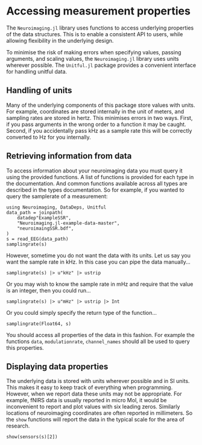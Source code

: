 # Accessing measurement properties

The `Neuroimaging.jl` library uses functions to access underlying
properties of the data structures. This is to enable a consistent
API to users, while allowing flexibility in the underlying design.

To minimise the risk of making errors when specifying values, passing
arguments, and scaling values, the `Neuroimaging.jl` library uses
units wherever possible. The `Unitful.jl` package provides a convenient
interface for handling unitful data.


## Handling of units

Many of the underlying components of this package store values with units.
For example, coordinates are stored internally in the unit of meters,
and sampling rates are stored in hertz. This minimises errors in two ways.
First, if you pass arguments in the wrong order to a function it may be caught.
Second, if you accidentally pass kHz as a sample rate this will be correctly
converted to Hz for you internally.


## Retrieving information from data

To access information about your neuroimaging data you must query
it using the provided functions. A list of functions is provided for each type
in the documentation. And common functions available across all types are described
in the types documentation.
So for example, if you wanted to query the samplerate of a measurement:

```@example fileread
using Neuroimaging, DataDeps, Unitful
data_path = joinpath(
    datadep"ExampleSSR",
    "Neuroimaging.jl-example-data-master",
    "neuroimaingSSR.bdf",
)
s = read_EEG(data_path)
samplingrate(s)
```

However, sometime you do not want the data with its units.
Let us say you want the sample rate in kHz.
In this case you can pipe the data manually...

```@example fileread
samplingrate(s) |> u"kHz" |> ustrip 
```

Or you may wish to know the sample rate in mHz and require
that the value is an integer, then you could run...

```@example fileread
samplingrate(s) |> u"mHz" |> ustrip |> Int
```

Or you could simply specify the return type of the function...

```@example fileread
samplingrate(Float64, s)
```

You should access all properties of the data in this fashion.
For example the functions `data`, `modulationrate`, `channel_names`
should all be used to query this properties.


## Displaying data properties

The underlying data is stored with units wherever possible
and in SI units. This makes it easy to keep track of everything
when programming. However, when we report data these units may
not be appropriate. For example, fNIRS data is usually reported in micro
Mol, it would be inconvenient to report and plot values with six leading zeros.
Similarly locations of neuroimaging coordinates are often reported in millimeters.
So the `show` functions will report the data in the typical scale for the
area of research.


```@example fileread
show(sensors(s)[2])
```